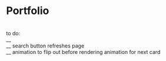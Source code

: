 # Portfolio
<br />
to do: <br />
__ <br />
__  search button refreshes page <br /> 
__  animation to flip out before rendering animation for next card </br>